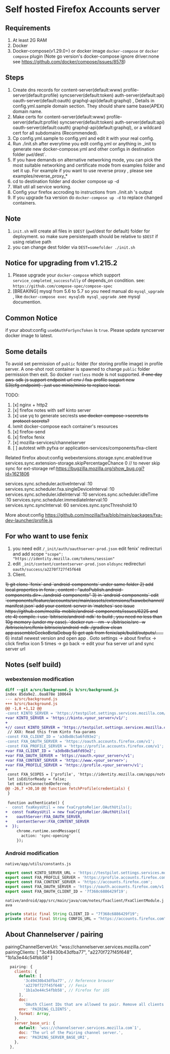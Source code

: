 # Self hosted Firefox Accounts server

## Requirements
1. At least 2G RAM
2. Docker
3. Docker-compose(v1.29.0+) or docker image `docker-compose` or `docker compose` plugin (Note go version's docker-compose ignore driver:none see https://github.com/docker/compose/issues/8578)

## Steps
1. Create dns records for content-server(default:www)  profile-server(default:profile) syncserver(default:token)  auth-server(default:api) oauth-server(default:oauth) graphql-api(default:graphql) , Details in config.yml.sample domain section. They should share same base(APEX) domain name.
2. Make certs for content-server(default:www)  profile-server(default:profile) syncserver(default:token)  auth-server(default:api) oauth-server(default:oauth) graphql-api(default:graphql), or a wildcard cert for all subdomains (Recommended).
3. Cp config.yml.sample to config.yml and edit it with your real config.
4. Run ./init.sh after everytime you edit config.yml or anything in _init to generate new docker-compose.yml and other configs in destination folder `pwd`/dest`.
5. <optional> If you have demands on alternative networking mode, you can pick the most suitable networking and certificate mode from examples folder and set it up. For example if you want to use reverse proxy , please see examples/reverse_proxy_*
6. cd to destination folder and docker compose up -d
7. Wait util all service working. 
8. Config your firefox accroding to instructions from ./init.sh 's output
9. If you upgrade fxa version do `docker-compose up -d` to replace changed containers.

## Note
1. `init.sh` will create all files in `$DEST` (`pwd`/dest for default) folder for deployment. so make sure persistenpath should be relative to `$DEST` if using relative path
2. you can change dest folder via `DEST=somefolder ./init.sh`

## Notice for upgrading from v1.215.2
1. Please upgrade your `docker-compose` which support `service_completed_successfully` of depends_on condition. see: `https://github.com/compose-spec/compose-spec`
2. [BREAKING] mysql from 5.6 to 5.7 so you need manual do `mysql_upgrade` , like `docker-compose exec mysqldb mysql_upgrade` .see mysql documention.

## Common Notice
if your about:config `useOAuthForSyncToken` is `true`. Please update syncserver docker image to latest.

## Some details
To avoid set permission of `public` folder (for storing profile image) in profile server. A one-shot root container is spawned to change `public` folder permission then exit.
So docker `rootless` mode is not supported.
<del>if one day aws-sdk-js support endpoint url env / fxa-profile support new S3(cfg.endpoint) . just use minio/minio to replace local.</del>

TODO:
1. [x] nginx + http2
2. [x] firefox notes with self kinto server
3. [x] use yq to generate secrests <del>use docker-compose->secrets to protoect secrets?</del>
4. lxmit docker-compose each container's resources
5. [x] firefox-send
6. [x] firefox fenix
7. [x] mozilla-services/channelserver
8. [ ] autotest with pyfxa or application-services/components/fxa-client

Related firefox about:config
webextensions.storage.sync.enabled:true
services.sync.extension-storage.skipPercentageChance 0  // to never skip sync for ext-storage ref:https://bugzilla.mozilla.org/show_bug.cgi?id=1621806

services.sync.scheduler.activeInterval :10
services.sync.scheduler.fxa.singleDeviceInterval :10  
services.sync.scheduler.idleInterval :10
services.sync.scheduler.idleTime :10
services.sync.scheduler.immediateInterval:10
services.sync.syncInterval: 60
services.sync.syncThreshold:10

More about:config
https://github.com/mozilla/fxa/blob/main/packages/fxa-dev-launcher/profile.js

## For who want to use fenix
1. you need edit `/_init/auth/oauthserver-prod.json` edit fenix' redirecturi and add scope `"scope": "https://identity.mozilla.com/tokens/session"`
2. edit `_init/content/contentserver-prod.json`  `oldsync` redirecturi `oauth/success/a2270f727f45f648` 
3. Client. 
<del>
1) git clone `fenix` and  `android-components`  under same folder
2) add local.properties in fenix , content : "autoPublish.android-components.dir=../android-components"
3) in `android-components` edit `components/feature/accounts/src/main/assets/extensions/fxawebchannel/manifest.json` add your content-server in `matches`  see issue https://github.com/mozilla-mobile/android-components/issues/6225 and etc
4) compile. i use `bitriseio/android-ndk` to build , you need no less than 10g memory (under my case). `docker run --rm -v <folder contain fenix and android-components>:/bitriseio/src -w /bitriseio/src/fenix bitriseio/android-ndk ./gradlew clean app:assembleGeckoBetaDebug
5) get apk from fenix/apk/build/outputs/......
</del>
6) install newest version and open app . Goto settings  -> about firefox -> click firefox icon 5 times -> go back -> edit your fxa server url and sync server url


## Notes (self build)
### webextension modification
```diff
diff --git a/src/background.js b/src/background.js
index 85da9e2..0aa878e 100644
--- a/src/background.js
+++ b/src/background.js
@@ -1,8 +1,12 @@
-const KINTO_SERVER = 'https://testpilot.settings.services.mozilla.com/v1';
+var KINTO_SERVER = 'https://kinto.<your_server>/v1/';
+
+// const KINTO_SERVER = 'https://testpilot.settings.services.mozilla.com/v1';
 // XXX: Read this from Kinto fxa-params
-const FXA_CLIENT_ID = 'a3dbd8c5a6fd93e2';
-const FXA_OAUTH_SERVER = 'https://oauth.accounts.firefox.com/v1';
-const FXA_PROFILE_SERVER = 'https://profile.accounts.firefox.com/v1';
+var FXA_CLIENT_ID = 'a3dbd8c5a6fd93e2'; 
+var FXA_OAUTH_SERVER = 'https://oauth.<your_server>/v1';
+var FXA_CONTENT_SERVER = 'https://www.<your_server>';
+var FXA_PROFILE_SERVER = 'https://profile.<your_server>/v1';
+
 const FXA_SCOPES = ['profile', 'https://identity.mozilla.com/apps/notes'];
 let isEditorReady = false;
 let editorConnectedDeferred;
@@ -26,7 +30,10 @@ function fetchProfile(credentials) {
 }
 
 function authenticate() {
-  const fxaKeysUtil = new fxaCryptoRelier.OAuthUtils();
+  const fxaKeysUtil = new fxaCryptoRelier.OAuthUtils({
+    oauthServer:FXA_OAUTH_SERVER,
+    contentServer:FXA_CONTENT_SERVER
+  });
     chrome.runtime.sendMessage({
       action: 'sync-opening'
     });
```

### Android modification
`native/app/utils/constants.js`
```javascript
export const KINTO_SERVER_URL = 'https://testpilot.settings.services.mozilla.com/v1';
export const FXA_PROFILE_SERVER = 'https://profile.accounts.firefox.com/v1';
export const FXA_CONTENT_SERVER = 'https://accounts.firefox.com';
export const FXA_OAUTH_SERVER = 'https://oauth.accounts.firefox.com/v1';
export const FXA_OAUTH_CLIENT_ID = '7f368c6886429f19';
```

`native/android/app/src/main/java/com/notes/fxaclient/FxaClientModule.java`
```java
private static final String CLIENT_ID = "7f368c6886429f19";
private static final String CONFIG_URL = "https://accounts.firefox.com";
```

## About Channelserver / pairing

pairingChannelServerUri: "wss://channelserver.services.mozilla.com"
pairingClients: [ "3c49430b43dfba77", "a2270f727f45f648", "1b1a3e44c54fbb58" ]

```javascript
  pairing: {
    clients: {
      default: [
        '3c49430b43dfba77', // Reference browser
        'a2270f727f45f648', // Fenix
        '1b1a3e44c54fbb58', // Firefox for iOS
      ],
      doc:
        'OAuth Client IDs that are allowed to pair. Remove all clients from this list to disable pairing.',
      env: 'PAIRING_CLIENTS',
      format: Array,
    },
    server_base_uri: {
      default: 'wss://channelserver.services.mozilla.com`1',
      doc: 'The url of the Pairing channel server.',
      env: 'PAIRING_SERVER_BASE_URI',
    },
  },
```
